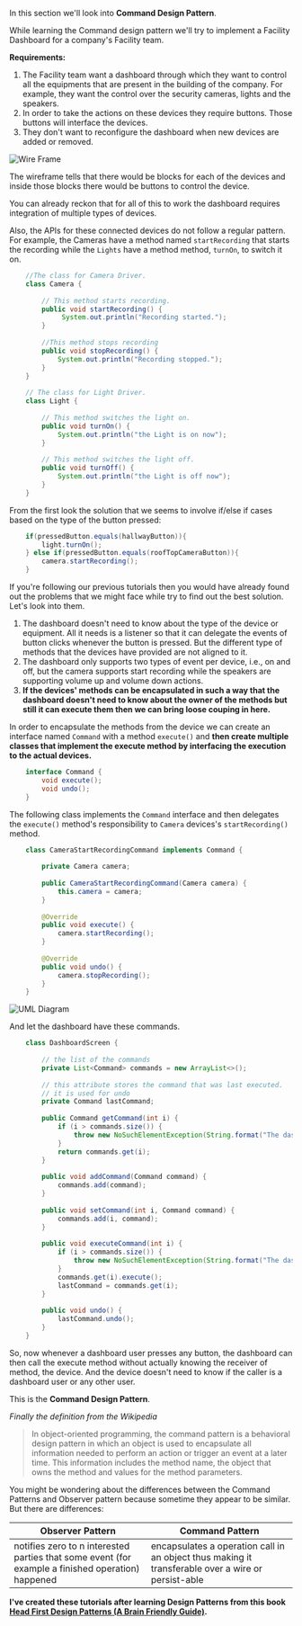 In this section we'll look into **Command Design Pattern**.

While learning the Command design pattern we'll try to implement a Facility Dashboard for a company's Facility team.

**Requirements:**
1. The Facility team want a dashboard through which they want to control all the equipments that are present in the 
   building of the company. For example, they want the control over the security cameras, lights and the speakers.
2. In order to take the actions on these devices they require buttons. Those buttons will interface the devices.
3. They don't want to reconfigure the dashboard when new devices are added or removed.

 ![Wire Frame]("https://www.codiwan.com/img/command-pattern/CommandWireframe.png")

The wireframe tells that there would be blocks for each of the devices and inside those blocks there would be buttons to
control the device.

You can already reckon that for all of this to work the dashboard requires integration of multiple types of devices.

Also, the APIs for these connected devices do not follow a regular pattern. 
For example, the Cameras have a method named `startRecording` that starts the recording while the `Lights` have a method
method, `turnOn`, to switch it on.

```java
    //The class for Camera Driver.
    class Camera {
  
        // This method starts recording.
        public void startRecording() {
             System.out.println("Recording started.");
        }
  
        //This method stops recording
        public void stopRecording() {
            System.out.println("Recording stopped.");
        }
    }
   
    // The class for Light Driver.
    class Light {
  
        // This method switches the light on.
        public void turnOn() {
            System.out.println("the Light is on now");
        }
  
        // This method switches the light off.
        public void turnOff() {
            System.out.println("the Light is off now");
        }
    }
```

From the first look the solution that we seems to involve if/else if cases based on the type of the button pressed:
```java
    if(pressedButton.equals(hallwayButton)){
        light.turnOn();
    } else if(pressedButton.equals(roofTopCameraButton)){
        camera.startRecording();
    }
```

If you're following our previous tutorials then you would have already found out the problems that we might face while 
try to find out the best solution. Let's look into them.

1. The dashboard doesn't need to know about the type of the device or equipment. All it needs is a listener so that it 
   can delegate the events of button clicks whenever the button is pressed. But the different type of methods that the 
   devices have provided are not aligned to it.
2. The dashboard only supports two types of event per device, i.e., on and off, but the camera supports start recording 
   while the speakers are supporting volume up and volume down actions.
3. **If the devices' methods can be encapsulated in such a way that the dashboard doesn't need to know about the owner of 
   the methods but still it can execute them then we can bring loose couping in here.**
   

In order to encapsulate the methods from the device we can create an interface named `Command` with a method `execute()` 
and **then create multiple classes that implement the execute method by interfacing the execution to the actual devices.**

```java
    interface Command {
        void execute();
        void undo();
    }
``` 

The following class implements the `Command` interface and then delegates the `execute()` method's responsibility to 
`Camera` devices's `startRecording()` method.

```java
    class CameraStartRecordingCommand implements Command {
 
        private Camera camera;
 
        public CameraStartRecordingCommand(Camera camera) {
            this.camera = camera;
        }
 
        @Override
        public void execute() {
            camera.startRecording();
        }
 
        @Override
        public void undo() {
            camera.stopRecording();
        }
    }
```

![UML Diagram]("https://www.codiwan.com/img/command-pattern/Class-Diagram.png")

And let the dashboard have these commands.

```java
    class DashboardScreen {
    
        // the list of the commands
        private List<Command> commands = new ArrayList<>();
    
        // this attribute stores the command that was last executed.
        // it is used for undo
        private Command lastCommand;
    
        public Command getCommand(int i) {
            if (i > commands.size()) {
                throw new NoSuchElementException(String.format("The dashboard screen has only %d commands", commands.size()));
            }
            return commands.get(i);
        }
    
        public void addCommand(Command command) {
            commands.add(command);
        }
    
        public void setCommand(int i, Command command) {
            commands.add(i, command);
        }
    
        public void executeCommand(int i) {
            if (i > commands.size()) {
                throw new NoSuchElementException(String.format("The dashboard screen has only %d commands", commands.size()));
            }
            commands.get(i).execute();
            lastCommand = commands.get(i);
        }
    
        public void undo() {
            lastCommand.undo();
        }
    }
```

So, now whenever a dashboard user presses any button, the dashboard can then call the execute method without actually
knowing the receiver of method, the device. And the device doesn't need to know if the caller is a dashboard user or
any other user.

This is the **Command Design Pattern**.

_Finally the definition from the Wikipedia_

> In object-oriented programming, the command pattern is a behavioral design pattern in which an object is used to 
> encapsulate all information needed to perform an action or trigger an event at a later time. This information includes
> the method name, the object that owns the method and values for the method parameters.

You might be wondering about the differences between the Command Patterns and Observer pattern because sometime they 
appear to be similar. But there are differences:

|Observer Pattern | Command Pattern |
|-----------------|-----------------|
| notifies zero to n interested parties that some event (for example a finished operation) happened  | encapsulates a operation call in an object thus making it transferable over a wire or persist-able | 


**I've created these tutorials after learning Design Patterns from this book [Head First Design Patterns (A Brain Friendly Guide)](https://www.amazon.in/First-Design-Patterns-Brain-Friendly/dp/0596007124).**


